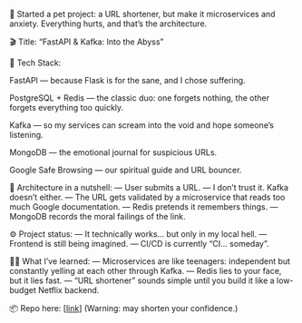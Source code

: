 🧪 Started a pet project: a URL shortener, but make it microservices and anxiety. Everything hurts, and that’s the architecture.

🎬 Title: “FastAPI & Kafka: Into the Abyss”

🧩 Tech Stack:

FastAPI — because Flask is for the sane, and I chose suffering.

PostgreSQL + Redis — the classic duo: one forgets nothing, the other forgets everything too quickly.

Kafka — so my services can scream into the void and hope someone’s listening.

MongoDB — the emotional journal for suspicious URLs.

Google Safe Browsing — our spiritual guide and URL bouncer.

🐙 Architecture in a nutshell: — User submits a URL.
— I don’t trust it. Kafka doesn’t either.
— The URL gets validated by a microservice that reads too much Google documentation.
— Redis pretends it remembers things.
— MongoDB records the moral failings of the link.

⚙️ Project status: — It technically works... but only in my local hell.
— Frontend is still being imagined.
— CI/CD is currently “CI… someday”.

🧘‍♂️ What I’ve learned: — Microservices are like teenagers: independent but constantly yelling at each other through Kafka.
— Redis lies to your face, but it lies fast.
— “URL shortener” sounds simple until you build it like a low-budget Netflix backend.

📦 Repo here: [[link](https://github.com/VladimirKomov/url-shortener)]
(Warning: may shorten your confidence.)